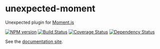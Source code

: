 # unexpected-moment

Unexpected plugin for [Moment.js](http://momentjs.com/)

[![NPM version](https://badge.fury.io/js/unexpected-moment.svg)](http://badge.fury.io/js/unexpected-moment)
[![Build Status](https://travis-ci.org/joelmukuthu/unexpected-moment.svg?branch=v5.1.1)](https://travis-ci.org/joelmukuthu/unexpected-moment)
[![Coverage Status](https://coveralls.io/repos/joelmukuthu/unexpected-moment/badge.svg)](https://coveralls.io/r/joelmukuthu/unexpected-moment)
[![Dependency Status](https://david-dm.org/joelmukuthu/unexpected-moment.svg)](https://david-dm.org/joelmukuthu/unexpected-moment)

See the [documentation site](http://joelmukuthu.github.io/unexpected-moment).